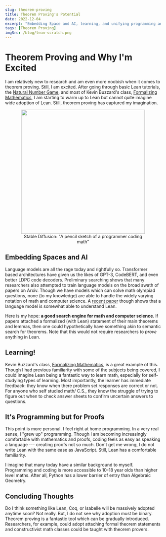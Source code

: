 ```yaml
---
slug: theorem-proving
title: Theorem Proving's Potential 
date: 2022-12-04
excerpt: "Embedding Space and AI, learning, and unifying programming and proving. Why I'm excited for theorem proving"
tags: [Theorem Proving]
imgSrc: /blog/lean-scratch.png
---
```


# Theorem Proving and Why I'm Excited
I am relatively new to research and am even more noobish when it comes to theorem proving. Still, I am excited. After going through basic Lean tutorials, the [Natural Number Game](https://www.ma.imperial.ac.uk/~buzzard/xena/natural_number_game/), and most of Kevin Buzzard's class, [Formalizing Mathematics](https://github.com/ImperialCollegeLondon/formalising-mathematics), I am starting to warm up to Lean but cannot quite imagine wide adoption of Lean. 
Still, theorem proving has captured my imagination.


<center>
	<figure style="width: min-content">
	<img src="/blog/lean-scratch.png" width="400">
	<figcaption style="text-align: center;">Stable Diffusion: "A pencil sketch of a programmer coding math"</figcaption>
	</figure>
</center>


## Embedding Spaces and AI
Language models are all the rage today and rightfully so. Transformer based architectures have given us the likes of GPT-3, CodeBERT, and even better LDPC code decoders. Preliminary searching shows that many researchers also attempted to train language models on the broad swath of papers on Arxiv. Though we have models which can solve math olympiad questions, none (to my knowledge) are able to handle the widely varying notation of math and computer science. A [recent paper](https://arxiv.org/pdf/2102.06203.pdf) though shows that a language model is somewhat able to understand Lean.

Here is my hope: **a good search engine for math and computer science**. If papers attached a formalized (with Lean) statement of their main theorems and lemmas, then one could hypothetically have something akin to semantic search for theorems. Note that this would not require researchers to _prove_ anything in Lean.

## Learning!
Kevin Buzzard's class, [Formalizing Mathematics](https://github.com/ImperialCollegeLondon/formalising-mathematics), is a great example of this. Though I had previous familiarity with some of the subjects being covered, I could imagine Lean being a fantastic way to learn math, especially for self-studying types of learning. Most importantly, the learner has immediate feedback: they know when there problem set responses are correct or not. For anyone who self studied math/ C.S., they know the struggle of trying to figure out when to check answer sheets to confirm uncertain answers to questions.


## It's Programming but for Proofs
This point is more personal. I feel right at home programming. In a very real sense, I "grew up" programming. Though I am becoming increasingly comfortable with mathematics and proofs, coding feels as easy as speaking a language --- creating proofs not so much. Don't get me wrong, I do not write Lean with the same ease as JavaScript. Still, Lean has a comfortable familiarity.

I imagine that many today have a similar background to myself. Programming and coding is more accessible to 10-18 year olds than higher level maths. After all, Python has a lower barrier of entry than Algebraic Geometry.

## Concluding Thoughts
Do I think something like Lean, Coq, or Isabelle will be massively adopted anytime soon? Not really. But, I do not see why adoption must be binary. Theorem proving is a fantastic tool which can be gradually introduced. Researchers, for example, could adopt attaching formal theorem statements and constructivist math classes could be taught with theorem provers.